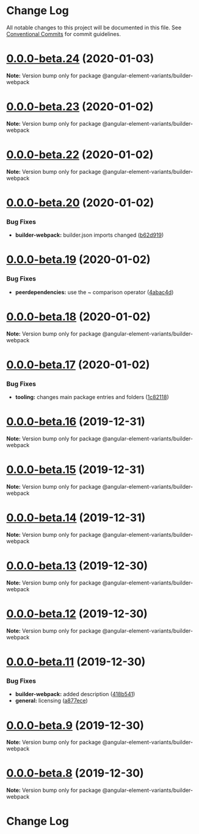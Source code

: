 # Change Log

All notable changes to this project will be documented in this file.
See [Conventional Commits](https://conventionalcommits.org) for commit guidelines.

# [0.0.0-beta.24](https://github.com/BioPhoton/angular-element-variants/tree/master/packages/builder-webpack/compare/v0.0.0-beta.23...v0.0.0-beta.24) (2020-01-03)

**Note:** Version bump only for package @angular-element-variants/builder-webpack





# [0.0.0-beta.23](https://github.com/BioPhoton/angular-element-variants/tree/master/packages/builder-webpack/compare/v0.0.0-beta.22...v0.0.0-beta.23) (2020-01-02)

**Note:** Version bump only for package @angular-element-variants/builder-webpack





# [0.0.0-beta.22](https://github.com/BioPhoton/angular-element-variants/tree/master/packages/builder-webpack/compare/v0.0.0-beta.20...v0.0.0-beta.22) (2020-01-02)

**Note:** Version bump only for package @angular-element-variants/builder-webpack

# [0.0.0-beta.20](https://github.com/BioPhoton/angular-element-variants/tree/master/packages/builder-webpack/compare/v0.0.0-beta.19...v0.0.0-beta.20) (2020-01-02)

### Bug Fixes

- **builder-webpack:** builder.json imports changed ([b62d919](https://github.com/BioPhoton/angular-element-variants/tree/master/packages/builder-webpack/commit/b62d91959ad7745aaf9c94db9e2c1a3a4de388a1))

# [0.0.0-beta.19](https://github.com/BioPhoton/angular-element-variants/tree/master/packages/builder-webpack/compare/v0.0.0-beta.18...v0.0.0-beta.19) (2020-01-02)

### Bug Fixes

- **peerdependencies:** use the ~ comparison operator ([4abac4d](https://github.com/BioPhoton/angular-element-variants/tree/master/packages/builder-webpack/commit/4abac4d6cffd3a1c000a057e0f816194d00c3060))

# [0.0.0-beta.18](https://github.com/BioPhoton/angular-element-variants/tree/master/packages/builder-webpack/compare/v0.0.0-beta.17...v0.0.0-beta.18) (2020-01-02)

**Note:** Version bump only for package @angular-element-variants/builder-webpack

# [0.0.0-beta.17](https://github.com/BioPhoton/angular-element-variants/tree/master/packages/builder-webpack/compare/v0.0.0-beta.16...v0.0.0-beta.17) (2020-01-02)

### Bug Fixes

- **tooling:** changes main package entries and folders ([1c82118](https://github.com/BioPhoton/angular-element-variants/tree/master/packages/builder-webpack/commit/1c821184ccd822f60565e8f1029a00395cc62409))

# [0.0.0-beta.16](https://github.com/BioPhoton/angular-element-variants/tree/master/packages/builder-webpack/compare/v0.0.0-beta.15...v0.0.0-beta.16) (2019-12-31)

**Note:** Version bump only for package @angular-element-variants/builder-webpack

# [0.0.0-beta.15](https://github.com/BioPhoton/angular-element-variants/tree/master/packages/builder-webpack/compare/v0.0.0-beta.14...v0.0.0-beta.15) (2019-12-31)

**Note:** Version bump only for package @angular-element-variants/builder-webpack

# [0.0.0-beta.14](https://github.com/BioPhoton/angular-element-variants/tree/master/packages/builder-webpack/compare/v0.0.0-beta.13...v0.0.0-beta.14) (2019-12-31)

**Note:** Version bump only for package @angular-element-variants/builder-webpack

# [0.0.0-beta.13](https://github.com/BioPhoton/angular-element-variants/tree/master/packages/builder-webpack/compare/v0.0.0-beta.12...v0.0.0-beta.13) (2019-12-30)

**Note:** Version bump only for package @angular-element-variants/builder-webpack

# [0.0.0-beta.12](https://github.com/BioPhoton/angular-element-variants/tree/master/packages/builder-webpack/compare/v0.0.0-beta.11...v0.0.0-beta.12) (2019-12-30)

**Note:** Version bump only for package @angular-element-variants/builder-webpack

# [0.0.0-beta.11](https://github.com/BioPhoton/angular-element-variants/tree/master/packages/builder-webpack/compare/v0.0.0-beta.10...v0.0.0-beta.11) (2019-12-30)

### Bug Fixes

- **builder-webpack:** added description ([418b541](https://github.com/BioPhoton/angular-element-variants/tree/master/packages/builder-webpack/commit/418b5410cfd542e74e92cf13e7eab2eed9732413))
- **general:** licensing ([a877ece](https://github.com/BioPhoton/angular-element-variants/tree/master/packages/builder-webpack/commit/a877ece59c3c4f4e158605699ec233d5f3793229))

# [0.0.0-beta.9](https://github.com/BioPhoton/angular-element-variants/tree/master/packages/builder-webpack/compare/v0.0.0-beta.8...v0.0.0-beta.9) (2019-12-30)

**Note:** Version bump only for package @angular-element-variants/builder-webpack

# [0.0.0-beta.8](https://github.com/BioPhoton/angular-element-variants/tree/master/packages/builder-webpack/compare/v0.0.0-beta.6...v0.0.0-beta.8) (2019-12-30)

**Note:** Version bump only for package @angular-element-variants/builder-webpack

# Change Log
